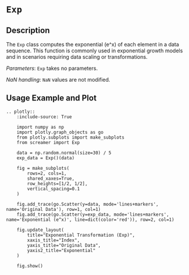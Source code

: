 # `Exp`

## Description

The `Exp` class computes the exponential (e^x) of each element in a data sequence. This function is commonly used in exponential growth models and in scenarios requiring data scaling or transformations.

*Parameters*: `Exp` takes no parameters.

*NaN handling*: `NaN` values are not modified.

## Usage Example and Plot

```{eval-rst}
.. plotly::
    :include-source: True

    import numpy as np
    import plotly.graph_objects as go
    from plotly.subplots import make_subplots
    from screamer import Exp

    data = np.random.normal(size=30) / 5
    exp_data = Exp()(data)

    fig = make_subplots(
        rows=2, cols=1,
        shared_xaxes=True,
        row_heights=[1/2, 1/2],
        vertical_spacing=0.1
    )

    fig.add_trace(go.Scatter(y=data, mode='lines+markers', name='Original Data'), row=1, col=1)
    fig.add_trace(go.Scatter(y=exp_data, mode='lines+markers', name='Exponential (e^x)', line=dict(color='red')), row=2, col=1)

    fig.update_layout(
        title="Exponential Transformation (Exp)",
        xaxis_title="Index",
        yaxis_title="Original Data",
        yaxis2_title="Exponential"
    )

    fig.show()

```